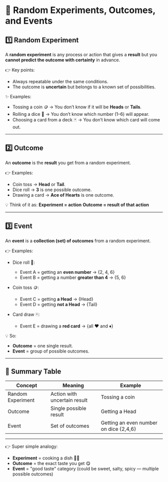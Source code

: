 # 🎲 Random Experiments, Outcomes, and Events

## 1️⃣ Random Experiment

A **random experiment** is any process or action that gives a **result** but you **cannot predict the outcome with certainty** in advance.

👉 Key points:

* Always repeatable under the same conditions.
* The outcome is **uncertain** but belongs to a known set of possibilities.

✨ Examples:

* Tossing a coin 🪙 → You don’t know if it will be **Heads** or **Tails**.
* Rolling a dice 🎲 → You don’t know which number (1–6) will appear.
* Choosing a card from a deck 🃏 → You don’t know which card will come out.

---

## 2️⃣ Outcome

An **outcome** is the **result** you get from a random experiment.

👉 Examples:

* Coin toss → **Head** or **Tail**.
* Dice roll → **3** is one possible outcome.
* Drawing a card → **Ace of Hearts** is one outcome.

💡 Think of it as:
**Experiment = action**
**Outcome = result of that action**

---

## 3️⃣ Event

An **event** is a **collection (set) of outcomes** from a random experiment.

👉 Examples:

* Dice roll 🎲:

  * Event A = getting an **even number** → {2, 4, 6}
  * Event B = getting a number **greater than 4** → {5, 6}
* Coin toss 🪙:

  * Event C = getting **a Head** → {Head}
  * Event D = getting **not a Head** → {Tail}
* Card draw 🃏:

  * Event E = drawing a **red card** → {all ♥️ and ♦️}

💡 So:

* **Outcome** = one single result.
* **Event** = group of possible outcomes.

---

## 🎯 Summary Table

| Concept           | Meaning                      | Example                                |
| ----------------- | ---------------------------- | -------------------------------------- |
| Random Experiment | Action with uncertain result | Tossing a coin                         |
| Outcome           | Single possible result       | Getting a Head                         |
| Event             | Set of outcomes              | Getting an even number on dice {2,4,6} |

---

👉 Super simple analogy:

* **Experiment** = cooking a dish 👨‍🍳
* **Outcome** = the exact taste you get 😋
* **Event** = "good taste" category (could be sweet, salty, spicy — multiple possible outcomes)
